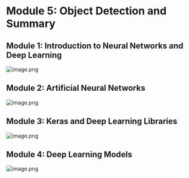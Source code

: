 

# Module 5: Object Detection and Summary
## Module 1: Introduction to Neural Networks and Deep Learning
![image.png](https://prod-files-secure.s3.us-west-2.amazonaws.com/03e82b26-cccb-4906-bb56-adabcbdc0655/a8d40bcb-c482-4026-8872-311e16b2dc63/image.png?X-Amz-Algorithm=AWS4-HMAC-SHA256&X-Amz-Content-Sha256=UNSIGNED-PAYLOAD&X-Amz-Credential=ASIAZI2LB466WNU4ACFB%2F20250131%2Fus-west-2%2Fs3%2Faws4_request&X-Amz-Date=20250131T024126Z&X-Amz-Expires=3600&X-Amz-Security-Token=IQoJb3JpZ2luX2VjEKr%2F%2F%2F%2F%2F%2F%2F%2F%2F%2FwEaCXVzLXdlc3QtMiJHMEUCIQC9I8GE62%2FyWs0bLciV7%2FvmU%2BXzweMxNRrvpJgWRV5xvwIgdqHDGRvNLxlDSs9eVniHkz%2B1C7api%2B9K19oUrSYxA6IqiAQIs%2F%2F%2F%2F%2F%2F%2F%2F%2F%2F%2FARAAGgw2Mzc0MjMxODM4MDUiDIgAjHcNZS2rwyi9sircA3JKi5lURNDokm%2B8823g8HuPKnrJElwLCs1THnfCab5h3XVNajdUAPK3JbjDrKd31QEL5k1qNItIqovz7XXTITIqxAXJen5krxHAsWmVahFvKJ2XVjgTHzKOtTOofjWvOo0LwT5lnUZIv8IO2tb8CmMUzpBSvvyTQmECZqtDQZWcopEbbL2118tczRVc0p2gd%2F3y%2BB9Urx4qqQMXdNHnrapvmauHyS9miWyOxl%2BiuWXRXH3mWDhftYByN1z9CLhFauQg%2FdXMr7aKXvhqm%2FLZIZBSK4RlfckyHGKKAXejwzaWaF1fVKLyB%2F4DdKPF8OfUCWxyF63k08j8EKWDXSoTerNfRhczDFSmNfdjtdqDxrleIoFDsThUNDFtOYckRYE530IZ%2BNsv7%2FhVaXYh1aJ6HGKqQb1b48Qa0OOz3np68HMNuYB8JdZ%2B9HJTMsfDx4PRmFmWT78tTJAT3tCnQ7NOBLCeupcaG1efxm1PuPDGRL0%2Fgcsgua9ObeQycUdkQkmDdTpiFepCZKEU1EY0d70wNOrvCNweAWTgxUwsfET7GhZIY8X%2FUL%2FU9InKFUJKWr0Nd7uIQ8qjs5CCgHW3lhJt9pn7KMlTKxsQkFFT7NMFrlZwPMatQxVazprZW4SGMLrQ8LwGOqUB7PRVJom52QMF%2FA62AoXFIhkM9aEEi72hXmOSjXt%2BpLSN1bj4Ki4d%2Bz9h2QAyg7kKsVyrDFf89RJkg8MC5motDew1zAgAne5ZPqj2th%2BEnsktDlbU8Q8Rc8Tn9%2BDma61hoRFckRuRcDFz%2Frj4xs%2FYgMxuWOAyXJhvxjLcl%2BCYjX6ioAYdQKMfvtdUcJqGbeI3vbwGc3kXft5mA2yf0tpav4y3r0oi&X-Amz-Signature=5619f503bac9506ed28b24ee9c892e0d05232911c18a2e9114dfce237f6ad8a5&X-Amz-SignedHeaders=host&x-id=GetObject)
## Module 2: Artificial Neural Networks
![image.png](https://prod-files-secure.s3.us-west-2.amazonaws.com/03e82b26-cccb-4906-bb56-adabcbdc0655/5157ca89-62da-41d9-a98f-6432b71047a9/image.png?X-Amz-Algorithm=AWS4-HMAC-SHA256&X-Amz-Content-Sha256=UNSIGNED-PAYLOAD&X-Amz-Credential=ASIAZI2LB466WNU4ACFB%2F20250131%2Fus-west-2%2Fs3%2Faws4_request&X-Amz-Date=20250131T024126Z&X-Amz-Expires=3600&X-Amz-Security-Token=IQoJb3JpZ2luX2VjEKr%2F%2F%2F%2F%2F%2F%2F%2F%2F%2FwEaCXVzLXdlc3QtMiJHMEUCIQC9I8GE62%2FyWs0bLciV7%2FvmU%2BXzweMxNRrvpJgWRV5xvwIgdqHDGRvNLxlDSs9eVniHkz%2B1C7api%2B9K19oUrSYxA6IqiAQIs%2F%2F%2F%2F%2F%2F%2F%2F%2F%2F%2FARAAGgw2Mzc0MjMxODM4MDUiDIgAjHcNZS2rwyi9sircA3JKi5lURNDokm%2B8823g8HuPKnrJElwLCs1THnfCab5h3XVNajdUAPK3JbjDrKd31QEL5k1qNItIqovz7XXTITIqxAXJen5krxHAsWmVahFvKJ2XVjgTHzKOtTOofjWvOo0LwT5lnUZIv8IO2tb8CmMUzpBSvvyTQmECZqtDQZWcopEbbL2118tczRVc0p2gd%2F3y%2BB9Urx4qqQMXdNHnrapvmauHyS9miWyOxl%2BiuWXRXH3mWDhftYByN1z9CLhFauQg%2FdXMr7aKXvhqm%2FLZIZBSK4RlfckyHGKKAXejwzaWaF1fVKLyB%2F4DdKPF8OfUCWxyF63k08j8EKWDXSoTerNfRhczDFSmNfdjtdqDxrleIoFDsThUNDFtOYckRYE530IZ%2BNsv7%2FhVaXYh1aJ6HGKqQb1b48Qa0OOz3np68HMNuYB8JdZ%2B9HJTMsfDx4PRmFmWT78tTJAT3tCnQ7NOBLCeupcaG1efxm1PuPDGRL0%2Fgcsgua9ObeQycUdkQkmDdTpiFepCZKEU1EY0d70wNOrvCNweAWTgxUwsfET7GhZIY8X%2FUL%2FU9InKFUJKWr0Nd7uIQ8qjs5CCgHW3lhJt9pn7KMlTKxsQkFFT7NMFrlZwPMatQxVazprZW4SGMLrQ8LwGOqUB7PRVJom52QMF%2FA62AoXFIhkM9aEEi72hXmOSjXt%2BpLSN1bj4Ki4d%2Bz9h2QAyg7kKsVyrDFf89RJkg8MC5motDew1zAgAne5ZPqj2th%2BEnsktDlbU8Q8Rc8Tn9%2BDma61hoRFckRuRcDFz%2Frj4xs%2FYgMxuWOAyXJhvxjLcl%2BCYjX6ioAYdQKMfvtdUcJqGbeI3vbwGc3kXft5mA2yf0tpav4y3r0oi&X-Amz-Signature=ae83e3d7ec6b0c85d46f6b4e89c335b693984f3596328dae91c59248c7afa04b&X-Amz-SignedHeaders=host&x-id=GetObject)
## Module 3: Keras and Deep Learning Libraries
![image.png](https://prod-files-secure.s3.us-west-2.amazonaws.com/03e82b26-cccb-4906-bb56-adabcbdc0655/5089ce50-05f1-470d-ad42-42503bf1df5f/image.png?X-Amz-Algorithm=AWS4-HMAC-SHA256&X-Amz-Content-Sha256=UNSIGNED-PAYLOAD&X-Amz-Credential=ASIAZI2LB466WNU4ACFB%2F20250131%2Fus-west-2%2Fs3%2Faws4_request&X-Amz-Date=20250131T024126Z&X-Amz-Expires=3600&X-Amz-Security-Token=IQoJb3JpZ2luX2VjEKr%2F%2F%2F%2F%2F%2F%2F%2F%2F%2FwEaCXVzLXdlc3QtMiJHMEUCIQC9I8GE62%2FyWs0bLciV7%2FvmU%2BXzweMxNRrvpJgWRV5xvwIgdqHDGRvNLxlDSs9eVniHkz%2B1C7api%2B9K19oUrSYxA6IqiAQIs%2F%2F%2F%2F%2F%2F%2F%2F%2F%2F%2FARAAGgw2Mzc0MjMxODM4MDUiDIgAjHcNZS2rwyi9sircA3JKi5lURNDokm%2B8823g8HuPKnrJElwLCs1THnfCab5h3XVNajdUAPK3JbjDrKd31QEL5k1qNItIqovz7XXTITIqxAXJen5krxHAsWmVahFvKJ2XVjgTHzKOtTOofjWvOo0LwT5lnUZIv8IO2tb8CmMUzpBSvvyTQmECZqtDQZWcopEbbL2118tczRVc0p2gd%2F3y%2BB9Urx4qqQMXdNHnrapvmauHyS9miWyOxl%2BiuWXRXH3mWDhftYByN1z9CLhFauQg%2FdXMr7aKXvhqm%2FLZIZBSK4RlfckyHGKKAXejwzaWaF1fVKLyB%2F4DdKPF8OfUCWxyF63k08j8EKWDXSoTerNfRhczDFSmNfdjtdqDxrleIoFDsThUNDFtOYckRYE530IZ%2BNsv7%2FhVaXYh1aJ6HGKqQb1b48Qa0OOz3np68HMNuYB8JdZ%2B9HJTMsfDx4PRmFmWT78tTJAT3tCnQ7NOBLCeupcaG1efxm1PuPDGRL0%2Fgcsgua9ObeQycUdkQkmDdTpiFepCZKEU1EY0d70wNOrvCNweAWTgxUwsfET7GhZIY8X%2FUL%2FU9InKFUJKWr0Nd7uIQ8qjs5CCgHW3lhJt9pn7KMlTKxsQkFFT7NMFrlZwPMatQxVazprZW4SGMLrQ8LwGOqUB7PRVJom52QMF%2FA62AoXFIhkM9aEEi72hXmOSjXt%2BpLSN1bj4Ki4d%2Bz9h2QAyg7kKsVyrDFf89RJkg8MC5motDew1zAgAne5ZPqj2th%2BEnsktDlbU8Q8Rc8Tn9%2BDma61hoRFckRuRcDFz%2Frj4xs%2FYgMxuWOAyXJhvxjLcl%2BCYjX6ioAYdQKMfvtdUcJqGbeI3vbwGc3kXft5mA2yf0tpav4y3r0oi&X-Amz-Signature=33d627ffaffc9c3f2fcbcc73a712feca679ee45f83bf706490563566b7bea9e8&X-Amz-SignedHeaders=host&x-id=GetObject)
## Module 4: Deep Learning Models
![image.png](https://prod-files-secure.s3.us-west-2.amazonaws.com/03e82b26-cccb-4906-bb56-adabcbdc0655/4e22fcb0-cfbc-4d28-b961-b9b8fde071f0/image.png?X-Amz-Algorithm=AWS4-HMAC-SHA256&X-Amz-Content-Sha256=UNSIGNED-PAYLOAD&X-Amz-Credential=ASIAZI2LB466WNU4ACFB%2F20250131%2Fus-west-2%2Fs3%2Faws4_request&X-Amz-Date=20250131T024126Z&X-Amz-Expires=3600&X-Amz-Security-Token=IQoJb3JpZ2luX2VjEKr%2F%2F%2F%2F%2F%2F%2F%2F%2F%2FwEaCXVzLXdlc3QtMiJHMEUCIQC9I8GE62%2FyWs0bLciV7%2FvmU%2BXzweMxNRrvpJgWRV5xvwIgdqHDGRvNLxlDSs9eVniHkz%2B1C7api%2B9K19oUrSYxA6IqiAQIs%2F%2F%2F%2F%2F%2F%2F%2F%2F%2F%2FARAAGgw2Mzc0MjMxODM4MDUiDIgAjHcNZS2rwyi9sircA3JKi5lURNDokm%2B8823g8HuPKnrJElwLCs1THnfCab5h3XVNajdUAPK3JbjDrKd31QEL5k1qNItIqovz7XXTITIqxAXJen5krxHAsWmVahFvKJ2XVjgTHzKOtTOofjWvOo0LwT5lnUZIv8IO2tb8CmMUzpBSvvyTQmECZqtDQZWcopEbbL2118tczRVc0p2gd%2F3y%2BB9Urx4qqQMXdNHnrapvmauHyS9miWyOxl%2BiuWXRXH3mWDhftYByN1z9CLhFauQg%2FdXMr7aKXvhqm%2FLZIZBSK4RlfckyHGKKAXejwzaWaF1fVKLyB%2F4DdKPF8OfUCWxyF63k08j8EKWDXSoTerNfRhczDFSmNfdjtdqDxrleIoFDsThUNDFtOYckRYE530IZ%2BNsv7%2FhVaXYh1aJ6HGKqQb1b48Qa0OOz3np68HMNuYB8JdZ%2B9HJTMsfDx4PRmFmWT78tTJAT3tCnQ7NOBLCeupcaG1efxm1PuPDGRL0%2Fgcsgua9ObeQycUdkQkmDdTpiFepCZKEU1EY0d70wNOrvCNweAWTgxUwsfET7GhZIY8X%2FUL%2FU9InKFUJKWr0Nd7uIQ8qjs5CCgHW3lhJt9pn7KMlTKxsQkFFT7NMFrlZwPMatQxVazprZW4SGMLrQ8LwGOqUB7PRVJom52QMF%2FA62AoXFIhkM9aEEi72hXmOSjXt%2BpLSN1bj4Ki4d%2Bz9h2QAyg7kKsVyrDFf89RJkg8MC5motDew1zAgAne5ZPqj2th%2BEnsktDlbU8Q8Rc8Tn9%2BDma61hoRFckRuRcDFz%2Frj4xs%2FYgMxuWOAyXJhvxjLcl%2BCYjX6ioAYdQKMfvtdUcJqGbeI3vbwGc3kXft5mA2yf0tpav4y3r0oi&X-Amz-Signature=02b2c7328aeb9154208c24014b4bb6bb5d626f1c437cc30072a65d69ffdaa3e3&X-Amz-SignedHeaders=host&x-id=GetObject)